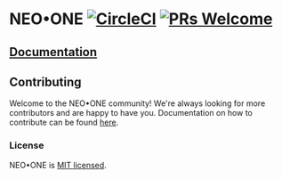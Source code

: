 # NEO•ONE [![CircleCI](https://circleci.com/gh/neo-one-suite/neo-one.svg?style=svg)](https://circleci.com/gh/neo-one-suite/neo-one) [![PRs Welcome](https://img.shields.io/badge/PRs-welcome-brightgreen.svg)](https://neo-one.io/docs/en/contributing.html)

## [Documentation](https://neo-one.io)

## Contributing

Welcome to the NEO•ONE community! We're always looking for more contributors and are happy to have you. Documentation on how to contribute can be found [here](https://neo-one.io/docs/en/contributing.html).

### License

NEO•ONE is [MIT licensed](./LICENSE).
